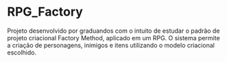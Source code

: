 # RPG_Factory
Projeto desenvolvido por graduandos com o intuito de estudar o padrão de projeto criacional Factory Method, aplicado em um RPG. O sistema permite a criação de personagens, inimigos e itens utilizando o modelo criacional escolhido.
